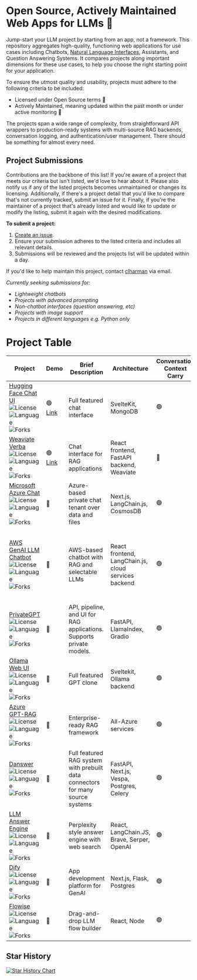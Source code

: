 # Open Source, Actively Maintained Web Apps for LLMs 💬

Jump-start your LLM project by starting from an app, not a framework. This repository aggregates high-quality, functioning web applications for use cases including Chatbots, [Natural Language Interfaces](https://colinharman.substack.com/i/137091060/natural-language-interfaces-nli), Assistants, and Question Answering Systems. It compares projects along important dimensions for these use cases, to help you choose the right starting point for your application.

To ensure the utmost quality and usability, projects must adhere to the following criteria to be included:

- Licensed under Open Source terms 💸
- Actively Maintained, meaning updated within the past month or under active monitoring 🚨

The projects span a wide range of complexity, from straightforward API wrappers to production-ready systems with multi-source RAG backends, conversation logging, and authentication/user management. There should be something for almost every need.

## Project Submissions
Contributions are the backbone of this list! If you're aware of a project that meets our criteria but isn't listed, we'd love to hear about it. Please also notify us if any of the listed projects becomes unmaintained or changes its licensing. Additionally, if there's a project detail that you'd like to compare that's not currently tracked, submit an issue for it. Finally, if you're the maintainer of a project that's already listed and would like to update or modify the listing, submit it again with the desired modifications.

**To submit a project:**

1. [Create an issue](https://github.com/snowfort-ai/awesome-llm-webapps/issues/new?assignees=clharman&labels=new_project%2Cupdate%2Cremove&projects=&template=contribution.yaml&title=%5BLLM%5D%3A+).
2. Ensure your submission adheres to the listed criteria and includes all relevant details.
3. Submissions will be reviewed and the projects list will be updated within a day.

If you'd like to help maintain this project, contact [clharman](https://github.com/clharman) via email.

_Currently seeking submissions for:_

- _Lightweight chatbots_
- _Projects with advanced prompting_
- _Non-chatbot interfaces (question answering, etc)_
- _Projects with image support_
- _Projects in different languages e.g. Python only_

# Project Table

| Project                                                                                                                                                                                                                                                                                                                                      | Demo                                    | Brief Description                                                              | Architecture                                         | Conversation Context Carry | Conversation History | Authentication            | Model Support                                                                         | Rich Text Support | Image Support | (RAG) Search Engine             | (RAG) Show Sources | (RAG) Data ingestion            | Quick Deploy                  | Other Features                                   |
| -------------------------------------------------------------------------------------------------------------------------------------------------------------------------------------------------------------------------------------------------------------------------------------------------------------------------------------------- | --------------------------------------- | ------------------------------------------------------------------------------ | ---------------------------------------------------- | -------------------------- | -------------------- | ------------------------- | ------------------------------------------------------------------------------------- | ----------------- | ------------- | ------------------------------- | ------------------ | ------------------------------- | ----------------------------- | ------------------------------------------------ |
| [Hugging Face Chat UI](https://github.com/huggingface/chat-ui) ![License](https://img.shields.io/github/license/huggingface/chat-ui) ![Language](https://img.shields.io/github/languages/top/huggingface/chat-ui) ![Forks](https://img.shields.io/github/forks/huggingface/chat-ui)                                                          | 🟢 [Link](https://huggingface.co/chat/) | Full featured chat interface                                                   | SvelteKit, MongoDB                                   | 🟢                         | 🟢                   | 🟢 OpenID                 | Hugging Face Inference API, local, Amazon SageMaker                                   | 🟢                | 🔴            | 🟢 Google search                | 🟢                 | 🔴                              | 🟢 Hugging Face Spaces        | Theme configuration                              |
| [Weaviate Verba](https://github.com/weaviate/verba) ![License](https://img.shields.io/github/license/weaviate/verba) ![Language](https://img.shields.io/github/languages/top/weaviate/verba) ![Forks](https://img.shields.io/github/forks/weaviate/verba)<br>                                                                                | 🟢 [Link](https://verba.weaviate.io/)   | Chat interface for RAG applications                                            | React frontend, FastAPI backend, Weaviate            | 🔴                         | 🔴                   | 🔴                        | OpenAI                                                                                | 🟢                | 🔴            | 🟢 Weaviate                     | 🟢                 | 🟢 Via CLI                      | 🟢 Docker                     | Semantic caching                                 |
| [Microsoft Azure Chat](https://github.com/microsoft/azurechat) ![License](https://img.shields.io/github/license/microsoft/azurechat) ![Language](https://img.shields.io/github/languages/top/microsoft/azurechat) ![Forks](https://img.shields.io/github/forks/microsoft/azurechat)                                                          | 🔴                                      | Azure-based private chat tenant over data and files                            | Next.js, LangChain.js, CosmosDB                      | 🟢                         | 🟢                   | 🟢 NextAuth               | OpenAI                                                                                | 🟢                | 🔴            | 🟢 Azure Cognitive Search       | 🔴                 | 🟢 UI single-file upload        | 🟢 Azure                      |                                                  |
| [AWS GenAI LLM Chatbot](https://github.com/aws-samples/aws-genai-llm-chatbot) ![License](https://img.shields.io/github/license/aws-samples/aws-genai-llm-chatbot) ![Language](https://img.shields.io/github/languages/top/aws-samples/aws-genai-llm-chatbot) ![Forks](https://img.shields.io/github/forks/aws-samples/aws-genai-llm-chatbot) | 🔴                                      | AWS-based chatbot with RAG and selectable LLMs                                 | React frontend, LangChain.js, cloud services backend | 🟢                         | 🟢                   | 🟢 Amazon Cognito         | Bedrock, SageMaker, Hugging Face Inference Endpoints, OpenAI, Anthropic, AI21, Cohere | 🔴                | 🔴            | 🟢 Postgres/ Kendra/ OpenSearch | 🟢                 | 🟢 UI file upload               | 🟢 AWS                        | User-selectable model and search backend         |
| [PrivateGPT](https://github.com/imartinez/privateGPT) ![License](https://img.shields.io/github/license/imartinez/privateGPT) ![Language](https://img.shields.io/github/languages/top/imartinez/privateGPT) ![Forks](https://img.shields.io/github/forks/imartinez/privateGPT)                                                                | 🔴                                      | API, pipeline, and UI for RAG applications. Supports private models.           | FastAPI, LlamaIndex, Gradio                          | 🟢                         | 🔴                   | 🔴                        | Local, OpenAI, Sagemaker                                                              | 🔴                | 🔴            | 🟢 Qdrant, Chroma               | 🟢                 | 🟢 UI file upload               | 🔴                            |                                                  |
| [Ollama Web UI](https://github.com/ollama-webui/ollama-webui) ![License](https://img.shields.io/github/license/ollama-webui/ollama-webui) ![Language](https://img.shields.io/github/languages/top/ollama-webui/ollama-webui) ![Forks](https://img.shields.io/github/forks/ollama-webui/ollama-webui)                                         | 🔴                                      | Full featured GPT clone                                                        | Sveltekit, Ollama backend                            | 🟢                         | 🟢                   | 🟢                        | Local: Any Ollama supported model                                                     | 🟢                | 🟢            | 🔴                              | 🔴                 | 🔴                              | 🟢 Docker Compose             |                                                  |
| [Azure GPT-RAG](https://github.com/Azure/GPT-RAG) ![License](https://img.shields.io/github/license/Azure/GPT-RAG) ![Language](https://img.shields.io/github/languages/top/Azure/GPT-RAG) ![Forks](https://img.shields.io/github/forks/Azure/GPT-RAG)                                                                                         | 🔴                                      | Enterprise-ready RAG framework                                                 | All-Azure services                                   | 🟢                         | 🟢                   | 🟢 Azure Active Directory | OpenAI                                                                                | 🟢                | 🔴            | 🟢 Azure Cognitive Search       | 🟢                 | 🟢 Data source connections      | 🟢 Azure                      | Microsoft Teams bot integration, costs estimator |
| [Danswer](https://github.com/danswer-ai/danswer) ![License](https://img.shields.io/github/license/danswer-ai/danswer) ![Language](https://img.shields.io/github/languages/top/danswer-ai/danswer) ![Forks](https://img.shields.io/github/forks/danswer-ai/danswer)<br>                                                                       | 🔴                                      | Full featured RAG system with prebuilt data connectors for many source systems | FastAPI, Next.js, Vespa, Postgres, Celery            | 🟢                         | 🟢                   | 🟢                        | OpenAI, Local                                                                         | 🟢                | 🔴            | 🟢 Vespa                        | 🟢                 | 🟢 Selection of data connectors | 🟢 Docker Compose, Kubernetes | Slack bot                                        |
| [LLM Answer Engine](https://github.com/developersdigest/llm-answer-engine) ![License](https://img.shields.io/github/license/developersdigest/llm-answer-engine) ![Language](https://img.shields.io/github/languages/top/developersdigest/llm-answer-engine) ![Forks](https://img.shields.io/github/forks/developersdigest/llm-answer-engine) | 🔴                                      | Perplexity style answer engine with web search                                 | React, LangChain.JS, Brave, Serper, OpenAI           | 🟢                         | 🔴                   | 🔴                        | Mixtral, Ollama, OpenAI                                                               | 🔴                | 🔴            | 🟢 Brave, Serper                | 🟢                 | 🔴 Web search, not ingestion    | 🔴                            |                                                  |
| [Dify](https://github.com/langgenius/dify) ![License](https://img.shields.io/github/license/langgenius/dify) ![Language](https://img.shields.io/github/languages/top/langgenius/dify) ![Forks](https://img.shields.io/github/forks/langgenius/dify)                                                                                          | 🔴                                      | App development platform for GenAI                                             | Next.js, Flask, Postgres                             | 🟢                         | 🟢                   | 🟢                        | Various                                                                               | 🟢                | 🟢            | 🟢 Various                      | 🟢                 | 🟢 UI file upload               | 🟢 AWS, Kubernetes            | Agents, observability                            |
| [Flowise](https://github.com/FlowiseAI/Flowise) ![License](https://img.shields.io/github/license/FlowiseAI/Flowise) ![Language](https://img.shields.io/github/languages/top/FlowiseAI/Flowise) ![Forks](https://img.shields.io/github/forks/FlowiseAI/Flowise)                                                                               | 🔴                                      | Drag-and-drop LLM flow builder                                                 | React, Node                                          | 🟢                         | 🟢                   | 🟢                        | Various                                                                               | 🔴                | 🔴            | 🟢 Various                      | 🟢                 | 🟢 UI file upload               | 🟢 AWS, Kubernetes            | GUI/no-code LLM app logic builder                |

## Star History

[![Star History Chart](https://api.star-history.com/svg?repos=snowfort-ai/awesome-llm-webapps&type=Date)](https://star-history.com/#snowfort-ai/awesome-llm-webapps&Date)
